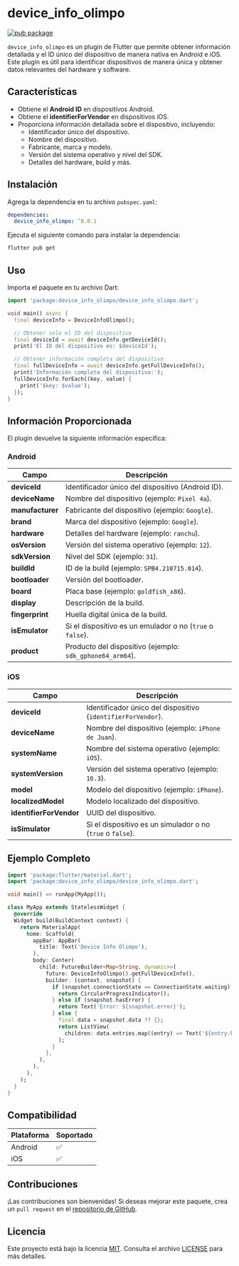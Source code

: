 # device_info_olimpo

[![pub package](https://img.shields.io/pub/v/device_info_olimpo.svg)](https://pub.dev/packages/device_info_olimpo)

`device_info_olimpo` es un plugin de Flutter que permite obtener información detallada y el ID único del dispositivo de manera nativa en Android e iOS. Este plugin es útil para identificar dispositivos de manera única y obtener datos relevantes del hardware y software.

## Características

- Obtiene el **Android ID** en dispositivos Android.
- Obtiene el **identifierForVendor** en dispositivos iOS.
- Proporciona información detallada sobre el dispositivo, incluyendo:
  - Identificador único del dispositivo.
  - Nombre del dispositivo.
  - Fabricante, marca y modelo.
  - Versión del sistema operativo y nivel del SDK.
  - Detalles del hardware, build y más.

## Instalación

Agrega la dependencia en tu archivo `pubspec.yaml`:

```yaml
dependencies:
  device_info_olimpo: ^0.0.1
```

Ejecuta el siguiente comando para instalar la dependencia:

```bash
flutter pub get
```

## Uso

Importa el paquete en tu archivo Dart:

```dart
import 'package:device_info_olimpo/device_info_olimpo.dart';

void main() async {
  final deviceInfo = DeviceInfoOlimpo();

  // Obtener solo el ID del dispositivo
  final deviceId = await deviceInfo.getDeviceId();
  print('El ID del dispositivo es: $deviceId');

  // Obtener información completa del dispositivo
  final fullDeviceInfo = await deviceInfo.getFullDeviceInfo();
  print('Información completa del dispositivo:');
  fullDeviceInfo.forEach((key, value) {
    print('$key: $value');
  });
}
```

## Información Proporcionada

El plugin devuelve la siguiente información específica:

### **Android**
| Campo            | Descripción                                                                 |
|-------------------|-----------------------------------------------------------------------------|
| **deviceId**      | Identificador único del dispositivo (Android ID).                          |
| **deviceName**    | Nombre del dispositivo (ejemplo: `Pixel 4a`).                              |
| **manufacturer**  | Fabricante del dispositivo (ejemplo: `Google`).                            |
| **brand**         | Marca del dispositivo (ejemplo: `Google`).                                 |
| **hardware**      | Detalles del hardware (ejemplo: `ranchu`).                                 |
| **osVersion**     | Versión del sistema operativo (ejemplo: `12`).                             |
| **sdkVersion**    | Nivel del SDK (ejemplo: `31`).                                             |
| **buildId**       | ID de la build (ejemplo: `SPB4.210715.014`).                               |
| **bootloader**    | Versión del bootloader.                                                    |
| **board**         | Placa base (ejemplo: `goldfish_x86`).                                      |
| **display**       | Descripción de la build.                                                   |
| **fingerprint**   | Huella digital única de la build.                                          |
| **isEmulator**    | Si el dispositivo es un emulador o no (`true` o `false`).                  |
| **product**       | Producto del dispositivo (ejemplo: `sdk_gphone64_arm64`).                  |

### **iOS**
| Campo                | Descripción                                                                  |
|-----------------------|------------------------------------------------------------------------------|
| **deviceId**          | Identificador único del dispositivo (`identifierForVendor`).                |
| **deviceName**        | Nombre del dispositivo (ejemplo: `iPhone de Juan`).                        |
| **systemName**        | Nombre del sistema operativo (ejemplo: `iOS`).                             |
| **systemVersion**     | Versión del sistema operativo (ejemplo: `16.3`).                           |
| **model**             | Modelo del dispositivo (ejemplo: `iPhone`).                                |
| **localizedModel**    | Modelo localizado del dispositivo.                                          |
| **identifierForVendor** | UUID del dispositivo.                                                    |
| **isSimulator**       | Si el dispositivo es un simulador o no (`true` o `false`).                 |

## Ejemplo Completo

```dart
import 'package:flutter/material.dart';
import 'package:device_info_olimpo/device_info_olimpo.dart';

void main() => runApp(MyApp());

class MyApp extends StatelessWidget {
  @override
  Widget build(BuildContext context) {
    return MaterialApp(
      home: Scaffold(
        appBar: AppBar(
          title: Text('Device Info Olimpo'),
        ),
        body: Center(
          child: FutureBuilder<Map<String, dynamic>>(
            future: DeviceInfoOlimpo().getFullDeviceInfo(),
            builder: (context, snapshot) {
              if (snapshot.connectionState == ConnectionState.waiting) {
                return CircularProgressIndicator();
              } else if (snapshot.hasError) {
                return Text('Error: ${snapshot.error}');
              } else {
                final data = snapshot.data ?? {};
                return ListView(
                  children: data.entries.map((entry) => Text('${entry.key}: ${entry.value}')).toList(),
                );
              }
            },
          ),
        ),
      ),
    );
  }
}
```

## Compatibilidad

| Plataforma | Soportado |
|------------|-----------|
| Android    | ✅         |
| iOS        | ✅         |

## Contribuciones

¡Las contribuciones son bienvenidas! Si deseas mejorar este paquete, crea un `pull request` en el [repositorio de GitHub](https://github.com/AndresCarden/device_info_olimpo).

## Licencia

Este proyecto está bajo la licencia [MIT](https://opensource.org/licenses/MIT). Consulta el archivo [LICENSE](https://github.com/AndresCarden/device_info_olimpo/blob/main/LICENSE) para más detalles.
